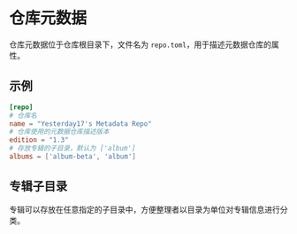 # 仓库元数据

仓库元数据位于仓库根目录下，文件名为 `repo.toml`，用于描述元数据仓库的属性。

## 示例

```toml
[repo]
# 仓库名
name = "Yesterday17's Metadata Repo"
# 仓库使用的元数据仓库描述版本
edition = "1.3"
# 存放专辑的子目录，默认为 ['album']
albums = ['album-beta', 'album']
```

## 专辑子目录

专辑可以存放在任意指定的子目录中，方便整理者以目录为单位对专辑信息进行分类。
